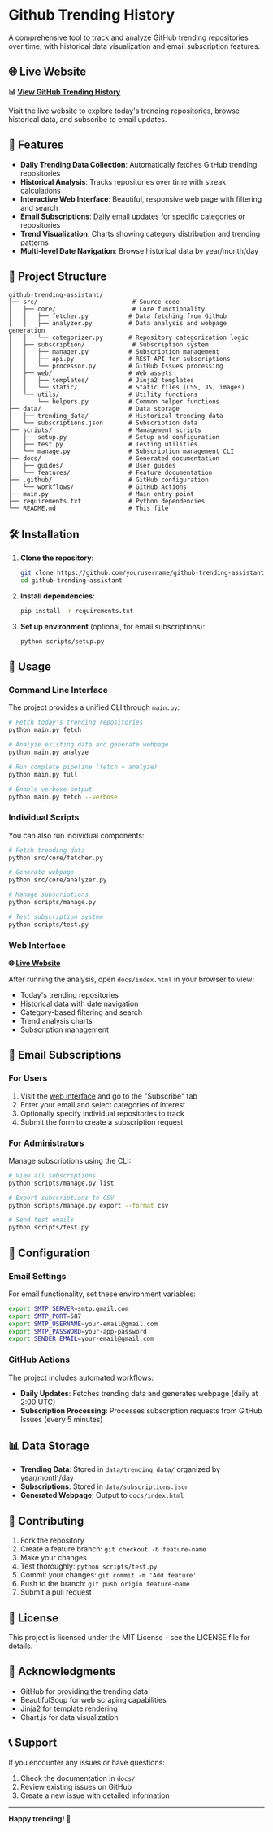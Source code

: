 # Github Trending History

A comprehensive tool to track and analyze GitHub trending repositories over time, with historical data visualization and email subscription features.

## 🌐 Live Website

**📊 [View GitHub Trending History](https://rand0m42195.github.io/github-trending-repositories-history/#today)**

Visit the live website to explore today's trending repositories, browse historical data, and subscribe to email updates.

## 🚀 Features

- **Daily Trending Data Collection**: Automatically fetches GitHub trending repositories
- **Historical Analysis**: Tracks repositories over time with streak calculations
- **Interactive Web Interface**: Beautiful, responsive web page with filtering and search
- **Email Subscriptions**: Daily email updates for specific categories or repositories
- **Trend Visualization**: Charts showing category distribution and trending patterns
- **Multi-level Date Navigation**: Browse historical data by year/month/day

## 📁 Project Structure

```
github-trending-assistant/
├── src/                          # Source code
│   ├── core/                     # Core functionality
│   │   ├── fetcher.py           # Data fetching from GitHub
│   │   ├── analyzer.py          # Data analysis and webpage generation
│   │   └── categorizer.py       # Repository categorization logic
│   ├── subscription/             # Subscription system
│   │   ├── manager.py           # Subscription management
│   │   ├── api.py               # REST API for subscriptions
│   │   └── processor.py         # GitHub Issues processing
│   ├── web/                     # Web assets
│   │   ├── templates/           # Jinja2 templates
│   │   └── static/              # Static files (CSS, JS, images)
│   └── utils/                   # Utility functions
│       └── helpers.py           # Common helper functions
├── data/                        # Data storage
│   ├── trending_data/           # Historical trending data
│   └── subscriptions.json       # Subscription data
├── scripts/                     # Management scripts
│   ├── setup.py                 # Setup and configuration
│   ├── test.py                  # Testing utilities
│   └── manage.py                # Subscription management CLI
├── docs/                        # Generated documentation
│   ├── guides/                  # User guides
│   └── features/                # Feature documentation
├── .github/                     # GitHub configuration
│   └── workflows/               # GitHub Actions
├── main.py                      # Main entry point
├── requirements.txt             # Python dependencies
└── README.md                    # This file
```

## 🛠️ Installation

1. **Clone the repository**:
   ```bash
   git clone https://github.com/yourusername/github-trending-assistant.git
   cd github-trending-assistant
   ```

2. **Install dependencies**:
   ```bash
   pip install -r requirements.txt
   ```

3. **Set up environment** (optional, for email subscriptions):
   ```bash
   python scripts/setup.py
   ```

## 🚀 Usage

### Command Line Interface

The project provides a unified CLI through `main.py`:

```bash
# Fetch today's trending repositories
python main.py fetch

# Analyze existing data and generate webpage
python main.py analyze

# Run complete pipeline (fetch + analyze)
python main.py full

# Enable verbose output
python main.py fetch --verbose
```

### Individual Scripts

You can also run individual components:

```bash
# Fetch trending data
python src/core/fetcher.py

# Generate webpage
python src/core/analyzer.py

# Manage subscriptions
python scripts/manage.py

# Test subscription system
python scripts/test.py
```

### Web Interface

**🌐 [Live Website](https://rand0m42195.github.io/github-trending-repositories-history/#today)**

After running the analysis, open `docs/index.html` in your browser to view:
- Today's trending repositories
- Historical data with date navigation
- Category-based filtering and search
- Trend analysis charts
- Subscription management

## 📧 Email Subscriptions

### For Users

1. Visit the [web interface](https://rand0m42195.github.io/github-trending-repositories-history/#subscribe) and go to the "Subscribe" tab
2. Enter your email and select categories of interest
3. Optionally specify individual repositories to track
4. Submit the form to create a subscription request

### For Administrators

Manage subscriptions using the CLI:

```bash
# View all subscriptions
python scripts/manage.py list

# Export subscriptions to CSV
python scripts/manage.py export --format csv

# Send test emails
python scripts/test.py
```

## 🔧 Configuration

### Email Settings

For email functionality, set these environment variables:

```bash
export SMTP_SERVER=smtp.gmail.com
export SMTP_PORT=587
export SMTP_USERNAME=your-email@gmail.com
export SMTP_PASSWORD=your-app-password
export SENDER_EMAIL=your-email@gmail.com
```

### GitHub Actions

The project includes automated workflows:
- **Daily Updates**: Fetches trending data and generates webpage (daily at 2:00 UTC)
- **Subscription Processing**: Processes subscription requests from GitHub Issues (every 5 minutes)

## 📊 Data Storage

- **Trending Data**: Stored in `data/trending_data/` organized by year/month/day
- **Subscriptions**: Stored in `data/subscriptions.json`
- **Generated Webpage**: Output to `docs/index.html`

## 🤝 Contributing

1. Fork the repository
2. Create a feature branch: `git checkout -b feature-name`
3. Make your changes
4. Test thoroughly: `python scripts/test.py`
5. Commit your changes: `git commit -m 'Add feature'`
6. Push to the branch: `git push origin feature-name`
7. Submit a pull request

## 📝 License

This project is licensed under the MIT License - see the LICENSE file for details.

## 🙏 Acknowledgments

- GitHub for providing the trending data
- BeautifulSoup for web scraping capabilities
- Jinja2 for template rendering
- Chart.js for data visualization

## 📞 Support

If you encounter any issues or have questions:
1. Check the documentation in `docs/`
2. Review existing issues on GitHub
3. Create a new issue with detailed information

---

**Happy trending! 🚀** 